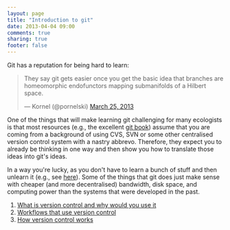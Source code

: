 ```yaml
---
layout: page
title: "Introduction to git"
date: 2013-04-04 09:00
comments: true
sharing: true
footer: false
---
```


Git has a reputation for being hard to learn:

<blockquote class="twitter-tweet"><p>They say git gets easier once you get the basic idea that branches are homeomorphic endofunctors mapping submanifolds of a Hilbert space.</p>&mdash; Kornel (@pornelski) <a href="https://twitter.com/pornelski/status/316190292443267073">March 25, 2013</a></blockquote>
<script async src="//platform.twitter.com/widgets.js" charset="utf-8"></script>

One of the things that will make learning git challenging for many
ecologists is that most resources (e.g., the excellent
[git book](http://git-scm.com/book/)) assume that you are coming from a
background of using CVS, SVN or some other centralised version control
system with a nastry abbrevo.  Therefore, they expect you to already be thinking in one way
and then show you how to translate those ideas into git's ideas.

In a way you're lucky, as you don't have to learn a bunch of stuff and
then unlearn it (e.g., see
[here](http://www.reddit.com/r/programming/comments/embdf/git_complicated_of_course_not_commits_map_to/c196s4w)).
Some of the things that git does just make sense with cheaper (and
more decentralised) bandwidth, disk space, and computing power than
the systems that were developed in the past.

1. [What is version control and why would you use it](why.html)
2. [Workflows that use version control](workflows.html)
3. [How version control works](basics.html)
